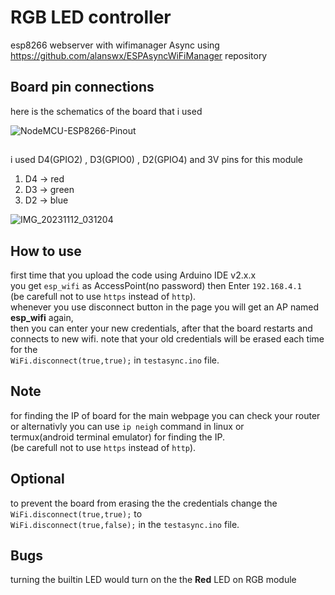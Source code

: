 # RGB LED controller 
esp8266 webserver with wifimanager Async using https://github.com/alanswx/ESPAsyncWiFiManager repository
## Board pin connections
here is the schematics of the board that i used

![NodeMCU-ESP8266-Pinout](https://github.com/guipelder/testasync/assets/79325164/12429f0f-6834-4c53-8404-a78274bbf767)
##
i used D4(GPIO2) , D3(GPIO0) , D2(GPIO4) and 3V pins for this module
1. D4 -> red 
2. D3 -> green
3. D2 -> blue

![IMG_20231112_031204](https://github.com/guipelder/esp8266_async_webserver/assets/79325164/e280ea7f-5882-4b7d-8b65-401574849a4f)

## How to use
first time that you upload the code using Arduino IDE v2.x.x   
you get `esp_wifi` as AccessPoint(no password) then Enter `192.168.4.1`  
(be carefull not to use `https` instead of `http`).  
whenever you use disconnect button in the page you will get an AP named **esp_wifi**  again,   
then you can enter your new credentials, after that the board restarts and connects to new wifi.
note that your old credentials will be erased each time for the   
`WiFi.disconnect(true,true);` in `testasync.ino` file.
## Note
for finding the IP of board for the main webpage you can check your router or
alternativly you can use `ip neigh` command in linux or   
termux(android terminal emulator) 
for finding the IP.   
(be carefull not to use `https` instead of `http`).
## Optional
to prevent the board from erasing the the credentials change the  
`WiFi.disconnect(true,true);`
to  
`WiFi.disconnect(true,false);` in the `testasync.ino` file.


## Bugs
turning the builtin LED would turn on the the **Red** LED on RGB module  
